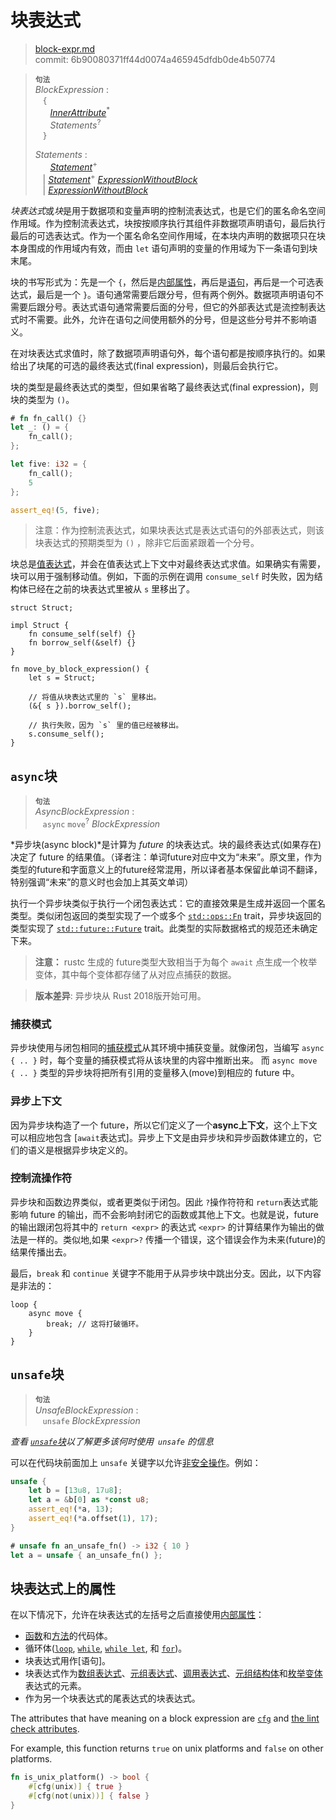 # 块表达式

>[block-expr.md](https://github.com/rust-lang/reference/blob/master/src/expressions/block-expr.md)\
>commit: 6b90080371ff44d0074a465945dfdb0de4b50774

> **<sup>句法</sup>**\
> _BlockExpression_ :\
> &nbsp;&nbsp; `{`\
> &nbsp;&nbsp; &nbsp;&nbsp; [_InnerAttribute_]<sup>\*</sup>\
> &nbsp;&nbsp; &nbsp;&nbsp; _Statements_<sup>?</sup>\
> &nbsp;&nbsp; `}`
>
> _Statements_ :\
> &nbsp;&nbsp; &nbsp;&nbsp; [_Statement_]<sup>\+</sup>\
> &nbsp;&nbsp; | [_Statement_]<sup>\+</sup> [_ExpressionWithoutBlock_]\
> &nbsp;&nbsp; | [_ExpressionWithoutBlock_]

*块表达式*或*块*是用于数据项和变量声明的控制流表达式，也是它们的匿名命名空间作用域。作为控制流表达式，块按按顺序执行其组件非数据项声明语句，最后执行最后的可选表达式。作为一个匿名命名空间作用域，在本块内声明的数据项只在块本身围成的作用域内有效，而由 `let` 语句声明的变量的作用域为下一条语句到块末尾。

块的书写形式为：先是一个 `{`，然后是[内部属性][inner attributes]，再后是[语句][statements]，再后是一个可选表达式，最后是一个 `}`。语句通常需要后跟分号，但有两个例外。数据项声明语句不需要后跟分号。表达式语句通常需要后面的分号，但它的外部表达式是流控制表达式时不需要。此外，允许在语句之间使用额外的分号，但是这些分号并不影响语义。

在对块表达式求值时，除了数据项声明语句外，每个语句都是按顺序执行的。如果给出了块尾的可选的最终表达式(final expression)，则最后会执行它。

块的类型是最终表达式的类型，但如果省略了最终表达式(final expression)，则块的类型为 `()`。

```rust
# fn fn_call() {}
let _: () = {
    fn_call();
};

let five: i32 = {
    fn_call();
    5
};

assert_eq!(5, five);
```

> 注意：作为控制流表达式，如果块表达式是表达式语句的外部表达式，则该块表达式的预期类型为 `()` ，除非它后面紧跟着一个分号。

块总是[值表达式][value expressions]，并会在值表达式上下文中对最终表达式求值。如果确实有需要，块可以用于强制移动值。例如，下面的示例在调用 `consume_self` 时失败，因为结构体已经在之前的块表达式里被从 `s` 里移出了。

```rust,compile_fail
struct Struct;

impl Struct {
    fn consume_self(self) {}
    fn borrow_self(&self) {}
}

fn move_by_block_expression() {
    let s = Struct;

    // 将值从块表达式里的 `s` 里移出。
    (&{ s }).borrow_self();

    // 执行失败，因为 `s` 里的值已经被移出。
    s.consume_self();
}
```

## `async`块

> **<sup>句法</sup>**\
> _AsyncBlockExpression_ :\
> &nbsp;&nbsp; `async` `move`<sup>?</sup> _BlockExpression_

*异步块(async block)*是计算为 *future* 的块表达式。块的最终表达式(如果存在)决定了 future 的结果值。（译者注：单词future对应中文为“未来”。原文里，作为类型的future和字面意义上的future经常混用，所以译者基本保留此单词不翻译，特别强调“未来”的意义时也会加上其英文单词）

执行一个异步块类似于执行一个闭包表达式：它的直接效果是生成并返回一个匿名类型。类似闭包返回的类型实现了一个或多个 [`std::ops::Fn`] trait，异步块返回的类型实现了 [`std::future::Future`] trait。此类型的实际数据格式的规范还未确定下来。

> **注意：** rustc 生成的 future类型大致相当于为每个 `await` 点生成一个枚举变体，其中每个变体都存储了从对应点捕获的数据。

> **版本差异**: 异步块从 Rust 2018版开始可用。

[`std::ops::Fn`]: https://doc.rust-lang.org/std/ops/trait.Fn.html
[`std::future::Future`]: https://doc.rust-lang.org/std/future/trait.Future.html

### 捕获模式

异步块使用与闭包相同的[捕获模式]从其环境中捕获变量。就像闭包，当编写 `async { .. }` 时，每个变量的捕获模式将从该块里的内容中推断出来。
而 `async move { .. }` 类型的异步块将把所有引用的变量移入(move)到相应的 future 中。

[捕获模式]: ../types/closure.md#capture-modes

### 异步上下文

因为异步块构造了一个 future，所以它们定义了一个**async上下文**，这个上下文可以相应地包含 [`await`表达式]。异步上下文是由异步块和异步函数体建立的，它们的语义是根据异步块定义的。
<!-- Because async blocks construct a future, they define an **async context** which can in turn contain [`await` expressions].  Async contexts are established by async blocks as well as the bodies of async functions, whose semantics are defined in terms of async blocks. TobeModify-->

[`await` expressions]: await-expr.md

### 控制流操作符

异步块和函数边界类似，或者更类似于闭包。因此 `?`操作符符和 `return`表达式能影响 future 的输出，而不会影响封闭它的函数或其他上下文。也就是说，future 的输出跟闭包将其中的 `return <expr>` 的表达式 `<expr>` 的计算结果作为输出的做法是一样的。类似地,如果 `<expr>?` 传播一个错误，这个错误会作为未来(future)的结果传播出去。

最后，`break` 和 `continue` 关键字不能用于从异步块中跳出分支。因此，以下内容是非法的：

```rust,edition2018,compile_fail
loop {
    async move {
        break; // 这将打破循环。
    }
}
```

## `unsafe`块

> **<sup>句法</sup>**\
> _UnsafeBlockExpression_ :\
> &nbsp;&nbsp; `unsafe` _BlockExpression_

_查看 [`unsafe`块](../unsafe-blocks.md)以了解更多该何时使用` unsafe` 的信息_

可以在代码块前面加上 `unsafe` 关键字以允许[非安全操作][unsafe operations]。例如：

```rust
unsafe {
    let b = [13u8, 17u8];
    let a = &b[0] as *const u8;
    assert_eq!(*a, 13);
    assert_eq!(*a.offset(1), 17);
}

# unsafe fn an_unsafe_fn() -> i32 { 10 }
let a = unsafe { an_unsafe_fn() };
```

## 块表达式上的属性

在以下情况下，允许在块表达式的左括号之后直接使用[内部属性][inner attributes]：

* [函数][function]和[方法][method]的代码体。
* 循环体([`loop`], [`while`], [`while let`], 和 [`for`])。
* 块表达式用作[语句]。
* 块表达式作为[数组表达式][array expressions]、[元组表达式][tuple expressions]、[调用表达式][call expressions]、[元组结构体][struct]和[枚举变体][enum variant]表达式的元素。
* 作为另一个块表达式的尾表达式的块表达式。
<!-- 本列表需要和 expressions.md 保持同步 -->

The attributes that have meaning on a block expression are [`cfg`] and [the lint check attributes].

For example, this function returns `true` on unix platforms and `false` on other platforms.

```rust
fn is_unix_platform() -> bool {
    #[cfg(unix)] { true }
    #[cfg(not(unix))] { false }
}
```

[_ExpressionWithoutBlock_]: ../expressions.md
[_InnerAttribute_]: ../attributes.md
[_Statement_]: ../statements.md
[`cfg`]: ../conditional-compilation.md
[`for`]: loop-expr.md#iterator-loops
[`loop`]: loop-expr.md#infinite-loops
[`while let`]: loop-expr.md#predicate-pattern-loops
[`while`]: loop-expr.md#predicate-loops
[array expressions]: array-expr.md
[call expressions]: call-expr.md
[enum variant]: enum-variant-expr.md
[function]: ../items/functions.md
[inner attributes]: ../attributes.md
[method]: ../items/associated-items.md#方法
[statements]: ../statements.md
[struct]: struct-expr.md
[the lint check attributes]: ../attributes/diagnostics.md#lint检查类属性
[tuple expressions]: tuple-expr.md
[unsafe operations]: ../unsafety.md
[value expressions]: ../expressions.md#位置表达式和值表达式
